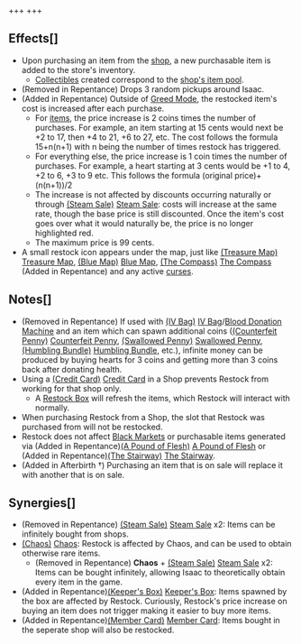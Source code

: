 +++
+++

Effects[]
---------


* Upon purchasing an item from the [shop](/wiki/Shop "Shop"), a new purchasable item is added to the store's inventory.
	+ [Collectibles](/wiki/Collectible "Collectible") created correspond to the [shop's item pool](/wiki/Shop_(Item_Pool) "Shop (Item Pool)").
* (Removed in Repentance) Drops 3 random pickups around Isaac.
* (Added in Repentance) Outside of [Greed Mode](/wiki/Greed_Mode "Greed Mode"), the restocked item's cost is increased after each purchase.
	+ For [items](/wiki/Items "Items"), the price increase is 2 coins times the number of purchases. For example, an item starting at 15 cents would next be +2 to 17, then +4 to 21, +6 to 27, etc. The cost follows the formula 15+n(n+1) with n being the number of times restock has triggered.
	+ For everything else, the price increase is 1 coin times the number of purchases. For example, a heart starting at 3 cents would be +1 to 4, +2 to 6, +3 to 9 etc. This follows the formula (original price)+(n(n+1))/2
	+ The increase is not affected by discounts occurring naturally or through [(Steam Sale)](/wiki/Steam_Sale "Steam Sale") [Steam Sale](/wiki/Steam_Sale "Steam Sale"): costs will increase at the same rate, though the base price is still discounted. Once the item's cost goes over what it would naturally be, the price is no longer highlighted red.
	+ The maximum price is 99 cents.
* A small restock icon appears under the map, just like [(Treasure Map)](/wiki/Treasure_Map "Treasure Map") [Treasure Map](/wiki/Treasure_Map "Treasure Map"), [(Blue Map)](/wiki/Blue_Map "Blue Map") [Blue Map](/wiki/Blue_Map "Blue Map"), [(The Compass)](/wiki/The_Compass "The Compass") [The Compass](/wiki/The_Compass "The Compass") (Added in Repentance) and any active [curses](/wiki/Curses "Curses").


Notes[]
-------


* (Removed in Repentance) If used with [(IV Bag)](/wiki/IV_Bag "IV Bag") [IV Bag](/wiki/IV_Bag "IV Bag")/[Blood Donation Machine](/wiki/Blood_donation_machine "Blood donation machine") and an item which can spawn additional coins ([(Counterfeit Penny)](/wiki/Counterfeit_Penny "Counterfeit Penny") [Counterfeit Penny](/wiki/Counterfeit_Penny "Counterfeit Penny"), [(Swallowed Penny)](/wiki/Swallowed_Penny "Swallowed Penny") [Swallowed Penny](/wiki/Swallowed_Penny "Swallowed Penny"), [(Humbling Bundle)](/wiki/Humbling_Bundle "Humbling Bundle") [Humbling Bundle](/wiki/Humbling_Bundle "Humbling Bundle"), etc.), infinite money can be produced by buying hearts for 3 coins and getting more than 3 coins back after donating health.
* Using a [(Credit Card)](/wiki/Credit_Card "Credit Card") [Credit Card](/wiki/Credit_Card "Credit Card") in a Shop prevents Restock from working for that shop only.
	+ A [Restock Box](/wiki/Machines#Restock_Machine "Machines") will refresh the items, which Restock will interact with normally.
* When purchasing Restock from a Shop, the slot that Restock was purchased from will not be restocked.
* Restock does not affect [Black Markets](/wiki/Black_market "Black market") or purchasable items generated via (Added in Repentance)[(A Pound of Flesh)](/wiki/A_Pound_of_Flesh "A Pound of Flesh") [A Pound of Flesh](/wiki/A_Pound_of_Flesh "A Pound of Flesh") or (Added in Repentance)[(The Stairway)](/wiki/The_Stairway "The Stairway") [The Stairway](/wiki/The_Stairway "The Stairway").
* (Added in Afterbirth †) Purchasing an item that is on sale will replace it with another that is on sale.


Synergies[]
-----------


* (Removed in Repentance) [(Steam Sale)](/wiki/Steam_Sale "Steam Sale") [Steam Sale](/wiki/Steam_Sale "Steam Sale") x2: Items can be infinitely bought from shops.
* [(Chaos)](/wiki/Chaos "Chaos") [Chaos](/wiki/Chaos "Chaos"): Restock is affected by Chaos, and can be used to obtain otherwise rare items.
	+ (Removed in Repentance) **Chaos** + [(Steam Sale)](/wiki/Steam_Sale "Steam Sale") [Steam Sale](/wiki/Steam_Sale "Steam Sale") x2: Items can be bought infinitely, allowing Isaac to theoretically obtain every item in the game.
* (Added in Repentance)[(Keeper's Box)](/wiki/Keeper%27s_Box "Keeper's Box") [Keeper's Box](/wiki/Keeper%27s_Box "Keeper's Box"): Items spawned by the box are affected by Restock. Curiously, Restock's price increase on buying an item does not trigger making it easier to buy more items.
* (Added in Repentance)[(Member Card)](/wiki/Member_Card "Member Card") [Member Card](/wiki/Member_Card "Member Card"): Items bought in the seperate shop will also be restocked.


